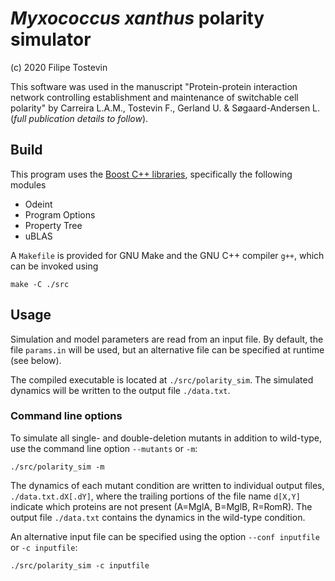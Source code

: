 # _Myxococcus xanthus_ polarity simulator

(c) 2020 Filipe Tostevin

This software was used in the manuscript "Protein-protein interaction network
controlling establishment and maintenance of switchable cell polarity" by
Carreira L.A.M., Tostevin F., Gerland U. & Søgaard-Andersen L. (_full
publication details to follow_).

## Build

This program uses the [Boost C++ libraries](https://www.boost.org/),
specifically the following modules
- Odeint
- Program Options
- Property Tree
- uBLAS

A `Makefile` is provided for GNU Make and the GNU C++ compiler `g++`, which can
be invoked using
```
make -C ./src
```

## Usage

Simulation and model parameters are read from an input file. By default, the
file `params.in` will be used, but an alternative file can be specified at
runtime (see below).

The compiled executable is located at `./src/polarity_sim`. The simulated
dynamics will be written to the output file `./data.txt`.

### Command line options

To simulate all single- and double-deletion mutants in addition to wild-type,
use the command line option `--mutants` or `-m`:
```
./src/polarity_sim -m
```
The dynamics of each mutant condition are written to individual output files,
`./data.txt.dX[.dY]`, where the trailing portions of the file name `d[X,Y]`
indicate which proteins are not present (A=MglA, B=MglB, R=RomR). The output
file `./data.txt` contains the dynamics in the wild-type condition.

An alternative input file can be specified using the option `--conf inputfile`
or `-c inputfile`:
```
./src/polarity_sim -c inputfile
```
